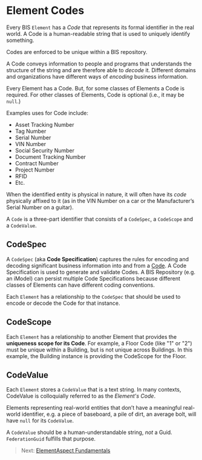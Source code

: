 # Element Codes

Every BIS `Element` has a *Code* that represents its formal identifier in the real world.
A Code is a human-readable string that is used to uniquely identify something.

Codes are enforced to be unique within a BIS repository.

A Code conveys information to people and programs that understands the structure of the string and are therefore able to *decode* it.
Different domains and organizations have different ways of *encoding* business information.

Every Element has a Code. But, for some classes of Elements a Code is required. For other classes of Elements, Code is optional (i.e., it may be `null`.)

Examples uses for Code include:

- Asset Tracking Number
- Tag Number
- Serial Number
- VIN Number
- Social Security Number
- Document Tracking Number
- Contract Number
- Project Number
- RFID
- Etc.

When the identified entity is physical in nature, it will often have its *code* physically affixed to it (as in the VIN Number on a car or the Manufacturer’s Serial Number on a guitar).

A `Code` is a three-part identifier that consists of a `CodeSpec`, a `CodeScope` and a `CodeValue`.

## CodeSpec

A `CodeSpec` (aka **Code Specification**) captures the rules for encoding and decoding significant business information into and from a [Code](./codes.md).
A Code Specification is used to generate and validate Codes.
A BIS Repository (e.g. an iModel) can persist multiple Code Specifications because different classes of Elements can have different coding conventions.

Each `Element` has a relationship to the `CodeSpec` that should be used to encode or decode the Code for that instance.

## CodeScope

Each `Element` has a relationship to another Element that provides the **uniqueness scope for its Code**.
For example, a Floor Code (like "1" or "2") must be unique within a Building, but is not unique across Buildings.
In this example, the Building instance is providing the CodeScope for the Floor.

## CodeValue

Each `Element` stores a `CodeValue` that is a text string.
In many contexts, CodeValue is colloquially referred to as the *Element's Code*.

Elements representing real-world entities that don’t have a meaningful real-world identifier, e.g. a piece of baseboard, a pile of dirt, an average bolt, will have `null` for its `CodeValue`.

A `CodeValue` should be a human-understandable string, *not* a Guid. `FederationGuid` fulfills that purpose.

> Next: [ElementAspect Fundamentals](./elementaspect-fundamentals.md)
